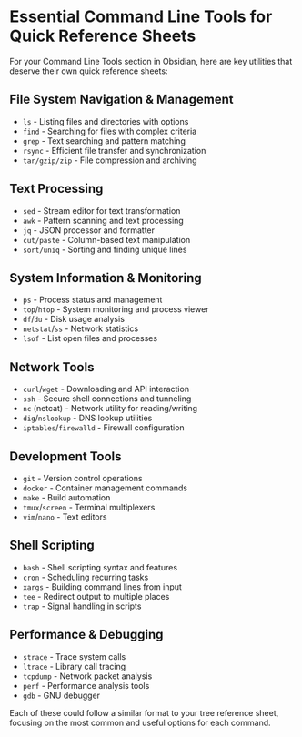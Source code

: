 # Essential Command Line Tools for Quick Reference Sheets

For your Command Line Tools section in Obsidian, here are key utilities that deserve their own quick reference sheets:

## File System Navigation & Management
- `ls` - Listing files and directories with options
- `find` - Searching for files with complex criteria
- `grep` - Text searching and pattern matching
- `rsync` - Efficient file transfer and synchronization
- `tar/gzip/zip` - File compression and archiving

## Text Processing
- `sed` - Stream editor for text transformation
- `awk` - Pattern scanning and text processing
- `jq` - JSON processor and formatter
- `cut/paste` - Column-based text manipulation
- `sort/uniq` - Sorting and finding unique lines

## System Information & Monitoring
- `ps` - Process status and management
- `top`/`htop` - System monitoring and process viewer
- `df`/`du` - Disk usage analysis
- `netstat`/`ss` - Network statistics
- `lsof` - List open files and processes

## Network Tools
- `curl`/`wget` - Downloading and API interaction
- `ssh` - Secure shell connections and tunneling
- `nc` (netcat) - Network utility for reading/writing
- `dig`/`nslookup` - DNS lookup utilities
- `iptables`/`firewalld` - Firewall configuration

## Development Tools
- `git` - Version control operations
- `docker` - Container management commands
- `make` - Build automation
- `tmux`/`screen` - Terminal multiplexers
- `vim`/`nano` - Text editors

## Shell Scripting
- `bash` - Shell scripting syntax and features
- `cron` - Scheduling recurring tasks
- `xargs` - Building command lines from input
- `tee` - Redirect output to multiple places
- `trap` - Signal handling in scripts

## Performance & Debugging
- `strace` - Trace system calls
- `ltrace` - Library call tracing
- `tcpdump` - Network packet analysis
- `perf` - Performance analysis tools
- `gdb` - GNU debugger

Each of these could follow a similar format to your tree reference sheet, focusing on the most common and useful options for each command.